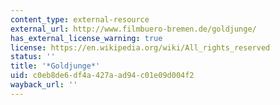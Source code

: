 ```yaml
---
content_type: external-resource
external_url: http://www.filmbuero-bremen.de/goldjunge/
has_external_license_warning: true
license: https://en.wikipedia.org/wiki/All_rights_reserved
status: ''
title: '*Goldjunge*'
uid: c0eb8de6-df4a-427a-ad94-c01e09d004f2
wayback_url: ''
---
```

